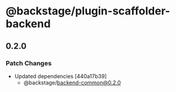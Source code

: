 # @backstage/plugin-scaffolder-backend

## 0.2.0
### Patch Changes

- Updated dependencies [440a17b39]
  - @backstage/backend-common@0.2.0
